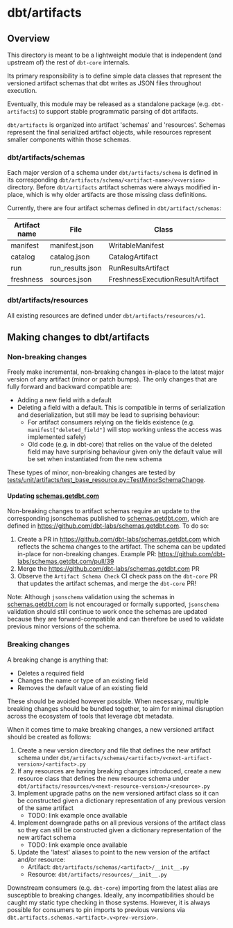 # dbt/artifacts

## Overview
This directory is meant to be a lightweight module that is independent (and upstream of) the rest of `dbt-core` internals.

Its primary responsibility is to define simple data classes that represent the versioned artifact schemas that dbt writes as JSON files throughout execution. 

Eventually, this module may be released as a standalone package (e.g. `dbt-artifacts`) to support stable programmatic parsing of dbt artifacts.

`dbt/artifacts` is organized into artifact 'schemas' and 'resources'. Schemas represent the final serialized artifact objects, while resources represent smaller components within those schemas.

### dbt/artifacts/schemas

Each major version of a schema under `dbt/artifacts/schema` is defined in its corresponding `dbt/artifacts/schema/<artifact-name>/v<version>` directory. Before `dbt/artifacts` artifact schemas were always modified in-place, which is why older artifacts are those missing class definitions.

Currently, there are four artifact schemas defined in `dbt/artifact/schemas`:

| Artifact name | File             | Class                            | Latest definition                 |
|---------------|------------------|----------------------------------|-----------------------------------|
| manifest      | manifest.json    | WritableManifest                 | dbt/artifacts/schema/manifest/v12 |
| catalog       | catalog.json     | CatalogArtifact                  | dbt/artifacts/schema/catalog/v1   |
| run           | run_results.json | RunResultsArtifact               | dbt/artifacts/schema/run/v5       |
| freshness     | sources.json     | FreshnessExecutionResultArtifact | dbt/artifacts/schema/freshness/v3 |


### dbt/artifacts/resources

All existing resources are defined under `dbt/artifacts/resources/v1`.

## Making changes to dbt/artifacts

### Non-breaking changes

Freely make incremental, non-breaking changes in-place to the latest major version of any artifact (minor or patch bumps). The only changes that are fully forward and backward compatible are:
* Adding a new field with a default
* Deleting a field with a default. This is compatible in terms of serialization and deserialization, but still may be lead to suprising behaviour:
    * For artifact consumers relying on the fields existence (e.g. `manifest["deleted_field"]` will stop working unless the access was implemented safely)
    * Old code (e.g. in dbt-core) that relies on the value of the deleted field may have surprising behaviour given only the default value will be set when instantiated from the new schema

These types of minor, non-breaking changes are tested by [tests/unit/artifacts/test_base_resource.py::TestMinorSchemaChange](https://github.com/dbt-labs/dbt-core/blob/main/tests/unit/artifacts/test_base_resource.py).


#### Updating [schemas.getdbt.com](https://schemas.getdbt.com)
Non-breaking changes to artifact schemas require an update to the corresponding jsonschemas published to [schemas.getdbt.com](https://schemas.getdbt.com), which are defined in https://github.com/dbt-labs/schemas.getdbt.com. To do so: 
1. Create a PR in https://github.com/dbt-labs/schemas.getdbt.com which reflects the schema changes to the artifact. The schema can be updated in-place for non-breaking changes. Example PR: https://github.com/dbt-labs/schemas.getdbt.com/pull/39
2. Merge the https://github.com/dbt-labs/schemas.getdbt.com PR
3. Observe the `Artifact Schema Check` CI check pass on the `dbt-core` PR that updates the artifact schemas, and merge the `dbt-core` PR!

Note: Although `jsonschema` validation using the schemas in [schemas.getdbt.com](https://schemas.getdbt.com) is not encouraged or formally supported, `jsonschema` validation should still continue to work once the schemas are updated because they are forward-compatible and can therefore be used to validate previous minor versions of the schema.

### Breaking changes
A breaking change is anything that:
* Deletes a required field
* Changes the name or type of an existing field
* Removes the default value of an existing field

These should be avoided however possible. When necessary, multiple breaking changes should be bundled together, to aim for minimal disruption across the ecosystem of tools that leverage dbt metadata. 

When it comes time to make breaking changes, a new versioned artifact should be created as follows: 
 1. Create a new version directory and file that defines the new artifact schema under `dbt/artifacts/schemas/<artifact>/v<next-artifact-version>/<artifact>.py`
 2. If any resources are having breaking changes introduced, create a new resource class that defines the new resource schema under `dbt/artifacts/resources/v<next-resource-version>/<resource>.py`
 3. Implement upgrade paths on the new versioned artifact class so it can be constructed given a dictionary representation of any previous version of the same artifact
     * TODO: link example once available
4. Implement downgrade paths on all previous versions of the artifact class so they can still be constructed given a dictionary representation of the new artifact schema
    * TODO: link example once available
5. Update the 'latest' aliases to point to the new version of the artifact and/or resource:
    * Artifact: `dbt/artifacts/schemas/<artifact>/__init__.py `
    * Resource: `dbt/artifacts/resources/__init__.py `

Downstream consumers (e.g. `dbt-core`) importing from the latest alias are susceptible to breaking changes. Ideally, any incompatibilities should be caught my static type checking in those systems. However, it is always possible for consumers to pin imports to previous versions via `dbt.artifacts.schemas.<artifact>.v<prev-version>`.
